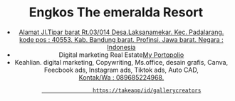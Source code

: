  <!DOCTYPE html>
<html lang="id">
<head>
    <meta charset="UTF-8">
    <meta name="viewport" content="width=device-width, initial-scale=1.0">
    <title>Portofolio Saya</title>
    <link rel="stylesheet" href="styles.css">
</head>
<body>
    <header>
        <h1>Engkos The emeralda Resort</h1>
        <nav>
            <ul>
                <li><a href="#about">Alamat Jl.Tipar barat Rt.03/014 Desa.Laksanamekar. Kec. Padalarang. kode pos : 40553. Kab. Bandung barat. Profinsi. Jawa barat. Negara : Indonesia</a></li>
               
 <li>Digital marketing Real Estate<a href="# my portopolio">My Portopolio</a></li><li> Keahlian.
               digital marketing,
                  Copywriting,  Ms.office,   desain grafis,  Canva,   Feecbook ads,   Instagram ads,  Tiktok ads,  Auto CAD,</li>  <a href="#contact">Kontak/Wa : 089685224968.
                   
                   
                    https://takeapp/id/gallerycreators
                   
                  
